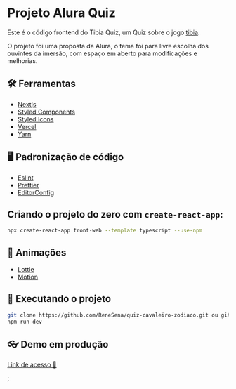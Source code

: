# Projeto Alura Quiz

Este é o código frontend do Tibia Quiz, um Quiz sobre o jogo [tibia](https://www.tibia.com/news/?subtopic=latestnews).  

O projeto foi uma proposta da Alura, o tema foi para livre escolha dos ouvintes da imersão, com espaço em aberto para modificações e melhorias. 

## :hammer_and_wrench: Ferramentas

-   [Nextjs](https://nextjs.org/)
-   [Styled Components](https://styled-components.com)
-   [Styled Icons](https://styled-icons.js.org/)
-   [Vercel](https://vercel.com)
-   [Yarn](https://yarnpkg.com/)

## :desktop_computer: Padronização de código

-   [Eslint](https://eslint.org/)
-   [Prettier](https://prettier.io/)
-   [EditorConfig](https://editorconfig.org/)

## Criando o projeto do zero com `create-react-app`:

```bash
npx create-react-app front-web --template typescript --use-npm
```

## :art: Animações

-   [Lottie](https://lottiefiles.com/)
-   [Motion](https://www.framer.com/motion/)

## :rocket: Executando o projeto

```bash
git clone https://github.com/ReneSena/quiz-cavaleiro-zodiaco.git ou git@github.com:ReneSena/quiz-cavaleiro-zodiaco.git
npm run dev
```

## :eyeglasses: Demo em produção

[Link de acesso :dizzy:](https://tibiaquiz-base-lubrum.vercel.app/)

;

